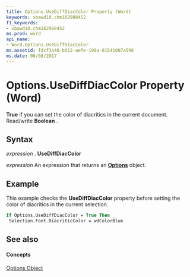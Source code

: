 ```yaml
---
title: Options.UseDiffDiacColor Property (Word)
keywords: vbawd10.chm162988452
f1_keywords:
- vbawd10.chm162988452
ms.prod: word
api_name:
- Word.Options.UseDiffDiacColor
ms.assetid: fdcf3a48-bd12-aefe-198a-81541007a596
ms.date: 06/08/2017
---
```



# Options.UseDiffDiacColor Property (Word)

 **True** if you can set the color of diacritics in the current document. Read/write **Boolean** .


## Syntax

 _expression_ . **UseDiffDiacColor**

 _expression_ An expression that returns an **[Options](options-object-word.md)** object.


## Example

This example checks the **UseDiffDiacColor** property before setting the color of diacritics in the current selection.


```vb
If Options.UseDiffDiacColor = True Then _ 
 Selection.Font.DiacriticColor = wdColorBlue
```


## See also


#### Concepts


[Options Object](options-object-word.md)

